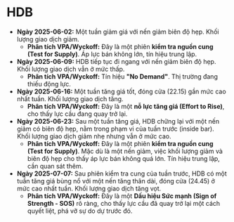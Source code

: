 # HDB

- **Ngày 2025-06-02:** Một tuần giảm giá với nến giảm biên độ hẹp. Khối lượng giao dịch giảm.
    - **Phân tích VPA/Wyckoff:** Đây là một phiên **kiểm tra nguồn cung (Test for Supply)**. Áp lực bán không lớn, tín hiệu trung lập.
- **Ngày 2025-06-09:** HDB tiếp tục đi ngang với nến giảm biên độ hẹp. Khối lượng giao dịch vẫn ở mức thấp.
    - **Phân tích VPA/Wyckoff:** Tín hiệu **"No Demand"**. Thị trường đang thiếu động lực.
- **Ngày 2025-06-16:** Một tuần tăng giá tốt, đóng cửa (22.15) gần mức cao nhất tuần. Khối lượng giao dịch tăng.
    - **Phân tích VPA/Wyckoff:** Đây là một **nỗ lực tăng giá (Effort to Rise)**, cho thấy lực cầu đang quay trở lại.
- **Ngày 2025-06-23:** Sau một tuần tăng giá, HDB chững lại với một nến giảm có biên độ hẹp, nằm trong phạm vi của tuần trước (inside bar). Khối lượng giao dịch giảm nhẹ nhưng vẫn ở mức cao.
    - **Phân tích VPA/Wyckoff:** Đây là một phiên **kiểm tra nguồn cung (Test for Supply)**. Mặc dù là một nến giảm, việc khối lượng giảm và biên độ hẹp cho thấy áp lực bán không quá lớn. Tín hiệu trung lập, cần quan sát thêm.
- **Ngày 2025-07-07:** Sau phiên kiểm tra cung của tuần trước, HDB có một tuần tăng giá bùng nổ với một nến tăng thân dài, đóng cửa (24.45) ở mức cao nhất tuần. Khối lượng giao dịch tăng vọt.
    - **Phân tích VPA/Wyckoff:** Đây là một **Dấu hiệu Sức mạnh (Sign of Strength - SOS)** rõ ràng, cho thấy lực cầu đã quay trở lại một cách quyết liệt, phá vỡ sự do dự trước đó.


